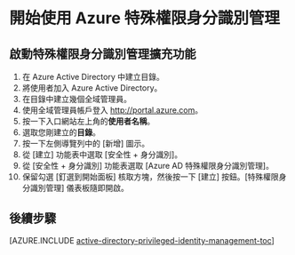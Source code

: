 <properties
   pageTitle="Azure 特殊權限身分識別管理作法目錄"
   description="了解如何使用 Azure 特殊權限身分識別管理擴充功能來管理特殊權限身分識別。"
   services="active-directory"
   documentationCenter=""
   authors="IHenkel"
   manager="stevenpo"
   editor=""/>

<tags
   ms.service="na"
   ms.devlang="na"
   ms.topic="article"
   ms.tgt_pltfrm="na"
   ms.workload="identity"
   ms.date="09/21/2015"
   ms.author="inhenk"/>

# 開始使用 Azure 特殊權限身分識別管理

## 啟動特殊權限身分識別管理擴充功能

1.  在 Azure Active Directory 中建立目錄。
2.  將使用者加入 Azure Active Directory。
3.  在目錄中建立幾個全域管理員。
4.  使用全域管理員帳戶登入 <http://portal.azure.com>。
5.  按一下入口網站左上角的**使用者名稱**。
6.  選取您剛建立的**目錄**。
7.  按一下左側導覽列中的 [新增] 圖示。
8.  從 [建立] 功能表中選取 [安全性 + 身分識別]。
9.  從 [安全性 + 身分識別] 功能表選取 [Azure AD 特殊權限身分識別管理]。
10. 保留勾選 [釘選到開始面板] 核取方塊，然後按一下 [建立] 按鈕。[特殊權限身分識別管理] 儀表板隨即開啟。

<!--Every topic should have next steps and links to the next logical set of content to keep the customer engaged-->
## 後續步驟
[AZURE.INCLUDE [active-directory-privileged-identity-management-toc](../../includes/active-directory-privileged-identity-management-toc.md)]

<!---HONumber=Sept15_HO4-->